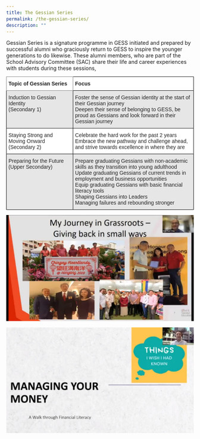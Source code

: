 ```yaml
---
title: The Gessian Series
permalink: /the-gessian-series/
description: ""
---
```

Gessian Series is a signature programme in GESS initiated and prepared by successful alumni who graciously return to GESS to inspire the younger generations to do likewise. These alumni members, who are part of the School Advisory Committee (SAC) share their life and career experiences with students during these sessions,

<style type="text/css">
.tg  {border-collapse:collapse;border-spacing:0;}
.tg td{border-color:black;border-style:solid;border-width:1px;font-family:Arial, sans-serif;font-size:14px;
  overflow:hidden;padding:10px 5px;word-break:normal;}
.tg th{border-color:black;border-style:solid;border-width:1px;font-family:Arial, sans-serif;font-size:14px;
  font-weight:normal;overflow:hidden;padding:10px 5px;word-break:normal;}
.tg .tg-l2bf{background-color:#FFF;color:#222;font-weight:bold;text-align:left;vertical-align:top}
.tg .tg-xyrl{background-color:#E6E6E6;color:#222;text-align:left;vertical-align:top}
.tg .tg-0f6e{background-color:#FFF;border-color:inherit;color:#222;font-weight:bold;text-align:left;vertical-align:top}
.tg .tg-tsok{background-color:#FFF;color:#222;text-align:left;vertical-align:top}
</style>
<table class="tg">
<thead>
  <tr>
    <th class="tg-0f6e"><span style="font-weight:bold">Topic of Gessian Series</span></th>
    <th class="tg-l2bf"><span style="font-weight:bold">Focus</span></th>
  </tr>
</thead>
<tbody>
  <tr>
    <td class="tg-xyrl"><span style="font-weight:400">Induction to Gessian Identity</span><br><span style="font-weight:400">(Secondary 1)</span></td>
    <td class="tg-xyrl"><span style="font-weight:400">Foster the sense of Gessian identity at the start of their Gessian journey</span><br><span style="font-weight:400">Deepen their sense of belonging to GESS, be proud as Gessians and look forward in their Gessian journey</span></td>
  </tr>
  <tr>
    <td class="tg-tsok"><span style="font-weight:400">Staying Strong and Moving Onward (Secondary 2) </span></td>
    <td class="tg-tsok"><span style="font-weight:400">Celebrate the hard work for the past 2 years</span><br><span style="font-weight:400">Embrace the new pathway and challenge ahead, and strive towards excellence in where they are</span></td>
  </tr>
  <tr>
    <td class="tg-xyrl"><span style="font-weight:400">Preparing for the Future</span><br><span style="font-weight:400">(Upper Secondary)</span></td>
    <td class="tg-xyrl"><span style="font-weight:400">Prepare graduating Gessians with non-academic skills as they transition into young adulthood</span><br><span style="font-weight:400">Update graduating Gessians of current trends in employment and business opportunities</span><br><span style="font-weight:400">Equip graduating Gessians with basic financial literacy tools</span><br><span style="font-weight:400">Shaping Gessians into Leaders</span><br><span style="font-weight:400">Managing failures and rebounding stronger</span></td>
  </tr>
</tbody>
</table>

![The Gessian Series](/images/Photo-1.jpeg)

![The Gessian Series](/images/Photo-4.jpeg)